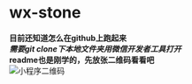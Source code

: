 # wx-stone
**目前还知道怎么在github上跑起来**  
***需要git clone下本地文件夹用微信开发者工具打开***  
**readme也是刚学的，先放张二维码看看吧**  
![小程序二维码](http://mingheshiye.com/outlink/gh_d7f8bc685a28_258.jpg)
